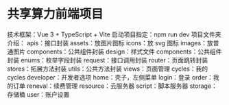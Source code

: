 # 共享算力前端项目

技术框架：Vue 3 + TypeScript + Vite
启动项目指定：npm run dev
项目文件夹介绍：
  apis：接口封装
  assets：放图片图标
    icons：放 svg 图标
    images：放普通图片
  components：公共组件封装
  design：样式文件
    components：公共组件封装
  enums：枚举字段封装
  request：接口调用封装
  router：页面跳转封装
  stores：拓展方法封装
  utils：公共方法封装
  views：页面管理
    cycles：我的 cycles
    developer：开发者选项
    home：壳子，左侧菜单
    login：登录
    order：我的订单
    reneval：续费管理
    resource：云服务器
    script：脚本服务器
    storage：存储桶
    user：账户设置

